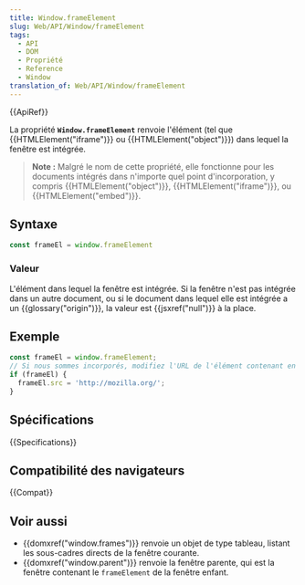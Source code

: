 ```yaml
---
title: Window.frameElement
slug: Web/API/Window/frameElement
tags:
  - API
  - DOM
  - Propriété
  - Reference
  - Window
translation_of: Web/API/Window/frameElement
---
```

{{ApiRef}}

La propriété **`Window.frameElement`** renvoie l'élément (tel que {{HTMLElement("iframe")}} ou {{HTMLElement("object")}}) dans lequel la fenêtre est intégrée.

> **Note :** Malgré le nom de cette propriété, elle fonctionne pour les documents intégrés dans n'importe quel point d'incorporation, y compris {{HTMLElement("object")}}, {{HTMLElement("iframe")}}, ou {{HTMLElement("embed")}}.

## Syntaxe

```js
const frameEl = window.frameElement
```

### Valeur

L'élément dans lequel la fenêtre est intégrée. Si la fenêtre n'est pas intégrée dans un autre document, ou si le document dans lequel elle est intégrée a un {{glossary("origin")}}, la valeur est {{jsxref("null")}} à la place.

## Exemple

```js
const frameEl = window.frameElement;
// Si nous sommes incorporés, modifiez l'URL de l'élément contenant en 'http://mozilla.org/'
if (frameEl) {
  frameEl.src = 'http://mozilla.org/';
}
```

## Spécifications

{{Specifications}}

## Compatibilité des navigateurs

{{Compat}}

## Voir aussi

- {{domxref("window.frames")}} renvoie un objet de type tableau, listant les sous-cadres directs de la fenêtre courante.
- {{domxref("window.parent")}} renvoie la fenêtre parente, qui est la fenêtre contenant le `frameElement` de la fenêtre enfant.
